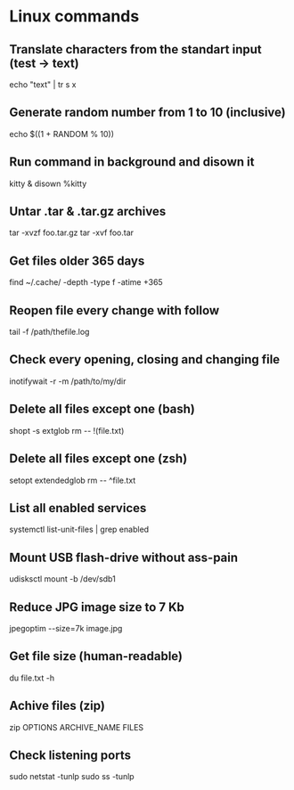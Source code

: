 # Linux commands
## Translate characters from the standart input (test -> text)
echo "text" | tr s x
## Generate random number from 1 to 10 (inclusive)
echo $((1 + RANDOM % 10))
## Run command in background and disown it
kitty & disown %kitty
## Untar .tar & .tar.gz archives
tar -xvzf foo.tar.gz
tar -xvf foo.tar
## Get files older 365 days
find ~/.cache/ -depth -type f -atime +365
## Reopen file every change with follow
tail -f /path/thefile.log
## Check every opening, closing and changing file
inotifywait -r -m /path/to/my/dir
## Delete all files except one (bash)
shopt -s extglob 
rm -- !(file.txt)
## Delete all files except one (zsh)
setopt extendedglob
rm -- ^file.txt
## List all enabled services
systemctl list-unit-files | grep enabled
## Mount USB flash-drive without ass-pain
udisksctl mount -b /dev/sdb1
## Reduce JPG image size to 7 Kb
jpegoptim --size=7k image.jpg
## Get file size (human-readable)
du file.txt -h
## Achive files (zip)
zip OPTIONS ARCHIVE_NAME FILES
## Check listening ports
sudo netstat -tunlp
sudo ss -tunlp